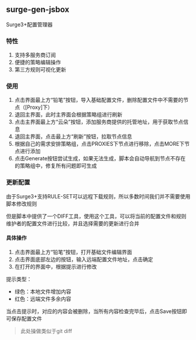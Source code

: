 ## surge-gen-jsbox

Surge3+配置管理器

### 特性
1. 支持多服务商订阅
2. 便捷的策略编辑操作
3. 第三方规则可视化更新

### 使用

1. 点击界面最上方“铅笔”按钮，导入基础配置文件，删除配置文件中不需要的节点（[Proxy]下）
2. 退回主界面，此时主界面会根据策略组进行刷新
3. 点击主界面最上方“云朵”按钮，添加服务商提供的托管地址，用于获取节点信息
4. 退回主界面，点击最上方“刷新”按钮，拉取节点信息
5. 根据自己的需求安排策略组，点击PROXIES下节点进行移除，点击MORE下节点进行添加
6. 点击Generate按钮尝试生成，如果无法生成，脚本会自动导航到节点不存在的策略组中，修复所有问题即可生成


### 更新配置

由于Surge3+支持RULE-SET可以远程下载规则，所以多数时间我们并不需要使用脚本修改规则

但是脚本中提供了一个DIFF工具，使用这个工具，可以将当前的配置文件和规则维护者的配置文件进行比较，并且选择需要的更新进行合并

#### 具体操作

1. 点击界面最上方“铅笔”按钮，打开基础文件编辑界面
2. 点击界面底部左边的按钮，输入远端配置文件地址，点击确定
3. 在打开的界面中，根据提示进行修改

提示类型：
- 绿色：本地文件增加内容
- 红色：远端文件多余内容

当点击提示时，对应的内容会被删除，当所有内容检查完毕后，点击Save按钮即可保存配置文件

> 此处操做类似于git diff
